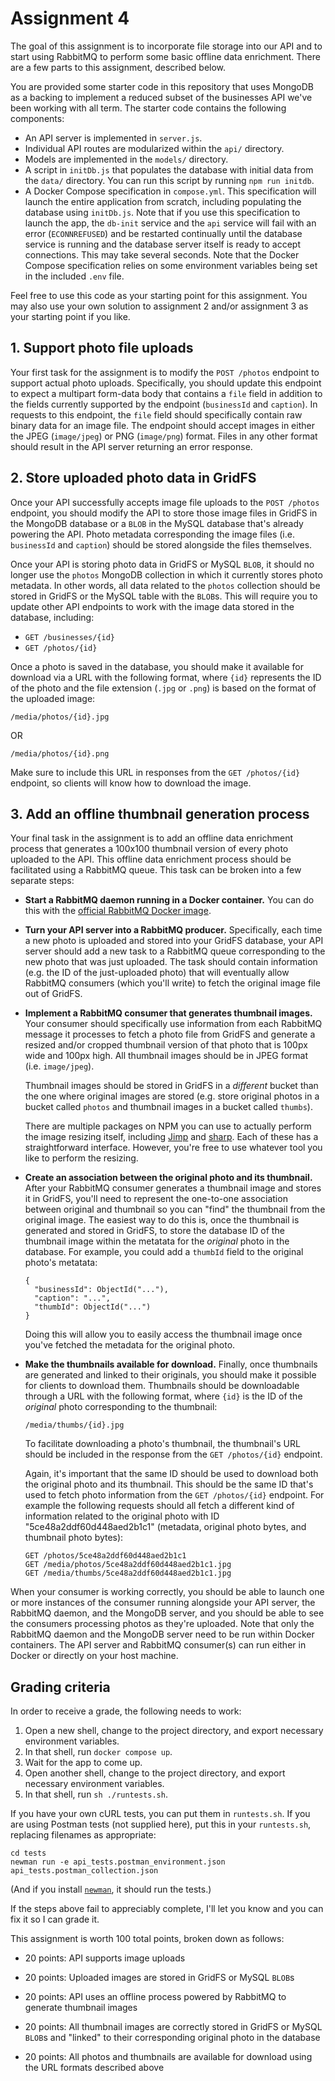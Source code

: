 # Assignment 4

The goal of this assignment is to incorporate file storage into our API
and to start using RabbitMQ to perform some basic offline data
enrichment.  There are a few parts to this assignment, described below.

You are provided some starter code in this repository that uses MongoDB
as a backing to implement a reduced subset of the businesses API we've
been working with all term.  The starter code contains the following
components:
  * An API server is implemented in `server.js`.
  * Individual API routes are modularized within the `api/` directory.
  * Models are implemented in the `models/` directory.
  * A script in `initDb.js` that populates the database with initial
    data from the `data/` directory.  You can run this script by running
    `npm run initdb`.
  * A Docker Compose specification in `compose.yml`.  This specification
    will launch the entire application from scratch, including
    populating the database using `initDb.js`.  Note that if you use
    this specification to launch the app, the `db-init` service and the
    `api` service will fail with an error (`ECONNREFUSED`) and be
    restarted continually until the database service is running and the
    database server itself is ready to accept connections.  This may
    take several seconds.  Note that the Docker Compose specification
    relies on some environment variables being set in the included
    `.env` file.

Feel free to use this code as your starting point for this assignment.
You may also use your own solution to assignment 2 and/or assignment 3
as your starting point if you like.

## 1. Support photo file uploads

Your first task for the assignment is to modify the `POST /photos`
endpoint to support actual photo uploads.  Specifically, you should
update this endpoint to expect a multipart form-data body that contains
a `file` field in addition to the fields currently supported by the
endpoint (`businessId` and `caption`).  In requests to this endpoint,
the `file` field should specifically contain raw binary data for an
image file.  The endpoint should accept images in either the JPEG
(`image/jpeg`) or PNG (`image/png`) format.  Files in any other format
should result in the API server returning an error response.

## 2. Store uploaded photo data in GridFS

Once your API successfully accepts image file uploads to the `POST
/photos` endpoint, you should modify the API to store those image files
in GridFS in the MongoDB database or a `BLOB` in the MySQL database
that's already powering the API.  Photo metadata corresponding the image
files (i.e. `businessId` and `caption`) should be stored alongside the
files themselves.

Once your API is storing photo data in GridFS or MySQL `BLOB`, it should
no longer use the `photos` MongoDB collection in which it currently
stores photo metadata.  In other words, all data related to the `photos`
collection should be stored in GridFS or the MySQL table with the
`BLOB`s.  This will require you to update other API endpoints to work
with the image data stored in the database, including:
  * `GET /businesses/{id}`
  * `GET /photos/{id}`

Once a photo is saved in the database, you should make it available for
download via a URL with the following format, where `{id}` represents
the ID of the photo and the file extension (`.jpg` or `.png`) is based
on the format of the uploaded image:

```
/media/photos/{id}.jpg
```

OR

```
/media/photos/{id}.png
```

Make sure to include this URL in responses from the `GET /photos/{id}`
endpoint, so clients will know how to download the image.

## 3. Add an offline thumbnail generation process

Your final task in the assignment is to add an offline data enrichment
process that generates a 100x100 thumbnail version of every photo
uploaded to the API.  This offline data enrichment process should be
facilitated using a RabbitMQ queue.  This task can be broken into a few
separate steps:

  * **Start a RabbitMQ daemon running in a Docker container.**  You can
    do this with the [official RabbitMQ Docker
    image](https://hub.docker.com/_/rabbitmq/).

  * **Turn your API server into a RabbitMQ producer.**  Specifically,
    each time a new photo is uploaded and stored into your GridFS
    database, your API server should add a new task to a RabbitMQ queue
    corresponding to the new photo that was just uploaded.  The task
    should contain information (e.g. the ID of the just-uploaded photo)
    that will eventually allow RabbitMQ consumers (which you'll write)
    to fetch the original image file out of GridFS.

  * **Implement a RabbitMQ consumer that generates thumbnail images.**
    Your consumer should specifically use information from each RabbitMQ
    message it processes to fetch a photo file from GridFS and generate
    a resized and/or cropped thumbnail version of that photo that is
    100px wide and 100px high.  All thumbnail images should be in JPEG
    format (i.e. `image/jpeg`).

    Thumbnail images should be stored in GridFS in a *different* bucket
    than the one where original images are stored (e.g. store original
    photos in a bucket called `photos` and thumbnail images in a bucket
    called `thumbs`).

    There are multiple packages on NPM you can use to actually perform
    the image resizing itself, including
    [Jimp](https://www.npmjs.com/package/jimp) and
    [sharp](https://www.npmjs.com/package/sharp).  Each of these has a
    straightforward interface.  However, you're free to use whatever
    tool you like to perform the resizing.

  * **Create an association between the original photo and its
    thumbnail.**  After your RabbitMQ consumer generates a thumbnail
    image and stores it in GridFS, you'll need to represent the
    one-to-one association between original and thumbnail so you can
    "find" the thumbnail from the original image.  The easiest way to do
    this is, once the thumbnail is generated and stored in GridFS, to
    store the database ID of the thumbnail image within the metatata for
    the *original* photo in the database.  For example, you could add a
    `thumbId` field to the original photo's metatata:

    ```
    {
      "businessId": ObjectId("..."),
      "caption": "...",
      "thumbId": ObjectId("...")
    }
    ```

    Doing this will allow you to easily access the thumbnail image once
    you've fetched the metadata for the original photo.

  * **Make the thumbnails available for download.**  Finally, once
    thumbnails are generated and linked to their originals, you should
    make it possible for clients to download them.  Thumbnails should be
    downloadable through a URL with the following format, where `{id}`
    is the ID of the *original* photo corresponding to the thumbnail:

    ```
    /media/thumbs/{id}.jpg
    ```

    To facilitate downloading a photo's thumbnail, the thumbnail's URL
    should be included in the response from the `GET /photos/{id}`
    endpoint.

    Again, it's important that the same ID should be used to download
    both the original photo and its thumbnail.  This should be the same
    ID that's used to fetch photo information from the `GET
    /photos/{id}` endpoint.  For example the following requests should
    all fetch a different kind of information related to the original
    photo with ID "5ce48a2ddf60d448aed2b1c1" (metadata, original photo
    bytes, and thumbnail photo bytes):

    ```
    GET /photos/5ce48a2ddf60d448aed2b1c1
    GET /media/photos/5ce48a2ddf60d448aed2b1c1.jpg
    GET /media/thumbs/5ce48a2ddf60d448aed2b1c1.jpg
    ```

When your consumer is working correctly, you should be able to launch
one or more instances of the consumer running alongside your API server,
the RabbitMQ daemon, and the MongoDB server, and you should be able to
see the consumers processing photos as they're uploaded.  Note that only
the RabbitMQ daemon and the MongoDB server need to be run within Docker
containers.  The API server and RabbitMQ consumer(s) can run either in
Docker or directly on your host machine.

## Grading criteria

In order to receive a grade, the following needs to work:

1. Open a new shell, change to the project directory, and export
   necessary environment variables.
2. In that shell, run `docker compose up`.
3. Wait for the app to come up.
4. Open another shell, change to the project directory, and export
   necessary environment variables.
5. In that shell, run `sh ./runtests.sh`.

If you have your own cURL tests, you can put them in `runtests.sh`. If
you are using Postman tests (not supplied here), put this in your
`runtests.sh`, replacing filenames as appropriate:

```
cd tests
newman run -e api_tests.postman_environment.json api_tests.postman_collection.json
```

(And if you install [`newman`](https://github.com/postmanlabs/newman),
it should run the tests.)

If the steps above fail to appreciably complete, I'll let you know and
you can fix it so I can grade it.

This assignment is worth 100 total points, broken down as follows:

  * 20 points: API supports image uploads

  * 20 points: Uploaded images are stored in GridFS or MySQL `BLOB`s

  * 20 points: API uses an offline process powered by RabbitMQ to
    generate thumbnail images

  * 20 points: All thumbnail images are correctly stored in GridFS or
    MySQL `BLOB`s and "linked" to their corresponding original photo in
    the database

  * 20 points: All photos and thumbnails are available for download
    using the URL formats described above

